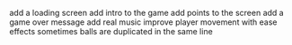 add a loading screen
add intro to the game
add points to the screen
add a game over message
add real music
improve player movement with ease effects
sometimes balls are duplicated in the same line